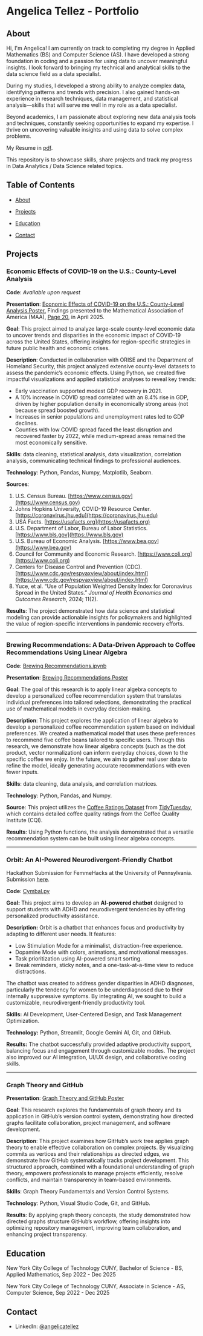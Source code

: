 # Angelica Tellez - Portfolio

## About 

Hi, I'm Angelica! I am currently on track to completing my degree in Applied Mathematics (BS) and Computer Science (AS). I have developed a strong foundation in coding and a passion for using data to uncover meaningful insights. I look forward to bringing my technical and analytical skills to the data science field as a data specialist.  

During my studies, I developed a strong ability to analyze complex data, identifying patterns and trends with precision. I also gained hands-on experience in research techniques, data management, and statistical analysis—skills that will serve me well in my role as a data specialist.  

Beyond academics, I am passionate about exploring new data analysis tools and techniques, constantly seeking opportunities to expand my expertise. I thrive on uncovering valuable insights and using data to solve complex problems.

My Resume in [pdf](https://github.com/anggtellez16/Portfolio/blob/main/Resume.pdf).

This repository is to showcase skills, share projects and track my progress in Data Analytics / Data Science related topics.


## Table of Contents

* [About](https://github.com/anggtellez16/Portfolio/blob/main/README.md#About)

* [Projects](https://github.com/anggtellez16/Portfolio/blob/main/README.md#Projects)

* [Education](https://github.com/anggtellez16/Portfolio/blob/main/README.md#Education)

* [Contact](https://github.com/anggtellez16/Portfolio/blob/main/README.md#Contact)


## Projects

### Economic Effects of COVID-19 on the U.S.: County-Level Analysis

**Code**: *Available upon request*

**Presentation**: [Economic Effects of COVID-19 on the U.S.: County-Level Analysis Poster.](https://github.com/anggtellez16/Portfolio/blob/main/Graph%20Theory%20and%20GitHub%20Poster.pdf) Findings presented to the Mathematical Association of America (MAA), [Page 20](http://sections.maa.org/metrony/meetings/spring2025.pdf), in April 2025.

**Goal**: This project aimed to analyze large-scale county-level economic data to uncover trends and disparities in the economic impact of COVID-19 across the United States, offering insights for region-specific strategies in future public health and economic crises.

**Description**: Conducted in collaboration with ORISE and the Department of Homeland Security, this project analyzed extensive county-level datasets to assess the pandemic’s economic effects. Using Python, we created five impactful visualizations and applied statistical analyses to reveal key trends:

* Early vaccination supported modest GDP recovery in 2021.
* A 10% increase in COVID spread correlated with an 8.4% rise in GDP, driven by higher population density in economically strong areas (not because spread boosted growth).
* Increases in senior populations and unemployment rates led to GDP declines.
* Counties with low COVID spread faced the least disruption and recovered faster by 2022, while medium-spread areas remained the most economically sensitive.

**Skills**: data cleaning, statistical analysis, data visualization, correlation analysis, communicating technical findings to professional audiences.

**Technology**: Python, Pandas, Numpy, Matplotlib, Seaborn.

**Sources**:

1. U.S. Census Bureau. [https://www.census.gov](https://www.census.gov)
2. Johns Hopkins University, COVID-19 Resource Center. [https://coronavirus.jhu.edu](https://coronavirus.jhu.edu)
3. USA Facts. [https://usafacts.org](https://usafacts.org)
4. U.S. Department of Labor, Bureau of Labor Statistics. [https://www.bls.gov](https://www.bls.gov)
5. U.S. Bureau of Economic Analysis. [https://www.bea.gov](https://www.bea.gov)
6. Council for Community and Economic Research. [https://www.coli.org](https://www.coli.org)
7. Centers for Disease Control and Prevention (CDC). [https://www.cdc.gov/respvaxview/about/index.html](https://www.cdc.gov/respvaxview/about/index.html)
8. Yuce, et al. “Use of Population Weighted Density Index for Coronavirus Spread in the United States.” *Journal of Health Economics and Outcomes Research*, 2024; 11(2).

**Results**: The project demonstrated how data science and statistical modeling can provide actionable insights for policymakers and highlighted the value of region-specific interventions in pandemic recovery efforts.

___

### Brewing Recommendations: A Data-Driven Approach to Coffee Recommendations Using Linear Algebra

**Code**: [Brewing Recommendations.ipynb](https://github.com/anggtellez16/Portfolio/blob/main/Brewing_Recommendations.ipynb)

**Presentation**: [Brewing Recommendations Poster](https://github.com/anggtellez16/Portfolio/blob/main/Brewing%20Recommendations%20Poster.pdf)

**Goal**: The goal of this research is to apply linear algebra concepts to develop a personalized coffee recommendation system that translates individual preferences into tailored selections, demonstrating the practical use of mathematical models in everyday decision-making.

**Description**: This project explores the application of linear algebra to develop a personalized coffee recommendation system based on individual preferences. We created a mathematical model that uses these preferences to recommend five coffee beans tailored to specific users. Through this research, we demonstrate how linear algebra concepts (such as the dot product, vector normalization) can inform everyday choices, down to the specific coffee we enjoy. In the future, we aim to gather real user data to refine the model, ideally generating accurate recommendations with even fewer inputs.

**Skills**: data cleaning, data analysis, and correlation matrices.

**Technology**: Python, Pandas, and Numpy.

**Source**: This project utilizes the [Coffee Ratings Dataset](coffee_ratings.csv)
 from [TidyTuesday](https://github.com/rfordatascience/tidytuesday), which contains detailed coffee quality ratings from the Coffee Quality Institute (CQI).

**Results**: Using Python functions, the analysis demonstrated that a versatile recommendation system can be built using linear algebra concepts.

___

### **Orbit: An AI-Powered Neurodivergent-Friendly Chatbot**  

Hackathon Submission for FemmeHacks at the University of Pennsylvania. Submission [here](https://devpost.com/software/adhd-w70jbo?_gl=1*cadw6*_gcl_au*MTE1MDkxNDYxLjE3NDAxNzM1MDM.*_ga*MTgyNjU4NTUzMS4xNzQwMTczNTA0*_ga_0YHJK3Y10M*MTc0MDE3MzUwNC4xLjEuMTc0MDE3NDIzOC4wLjAuMA..).

**Code**: [Cymbal.py](https://github.com/vedamantena2/ADHD/blob/main/Cymbal.py)

**Goal:**  This project aims to develop an **AI-powered chatbot** designed to support students with ADHD and neurodivergent tendencies by offering personalized productivity assistance.  

**Description:**  Orbit is a chatbot that enhances focus and productivity by adapting to different user needs. It features:  
- Low Stimulation Mode for a minimalist, distraction-free experience.  
- Dopamine Mode with colors, animations, and motivational messages.  
- Task prioritization using AI-powered smart sorting.  
- Break reminders, sticky notes, and a one-task-at-a-time view to reduce distractions.  

The chatbot was created to address gender disparities in ADHD diagnoses, particularly the tendency for women to be underdiagnosed due to their internally suppressive symptoms. By integrating AI, we sought to build a customizable, neurodivergent-friendly productivity tool.  

**Skills:**  AI Development, User-Centered Design, and Task Management Optimization.  

**Technology:**  Python, Streamlit, Google Gemini AI, Git, and GitHub.

**Results:**  The chatbot successfully provided adaptive productivity support, balancing focus and engagement through customizable modes. The project also improved our AI integration, UI/UX design, and collaborative coding skills.  

___

### Graph Theory and GitHub

**Presentation**: [Graph Theory and GitHub Poster](https://github.com/anggtellez16/Portfolio/blob/main/Graph%20Theory%20and%20GitHub%20Poster.pdf)


**Goal**: This research explores the fundamentals of graph theory and its application in GitHub’s version control system, demonstrating how directed graphs facilitate collaboration, project management, and software development.  

**Description**: This project examines how GitHub’s work tree applies graph theory to enable effective collaboration on complex projects. By visualizing commits as vertices and their relationships as directed edges, we demonstrate how GitHub systematically tracks project development. This structured approach, combined with a foundational understanding of graph theory, empowers professionals to manage projects efficiently, resolve conflicts, and maintain transparency in team-based environments.  

**Skills**: Graph Theory Fundamentals and Version Control Systems.

**Technology**: Python, Visual Studio Code, Git, and GitHub. 

**Results**: By applying graph theory concepts, the study demonstrated how directed graphs structure GitHub’s workflow, offering insights into optimizing repository management, improving team collaboration, and enhancing project transparency.  

## Education

New York City College of Technology CUNY, Bachelor of Science - BS, Applied Mathematics, Sep 2022 - Dec 2025

New York City College of Technology CUNY, Associate in Science - AS, Computer Science, Sep 2022 - Dec 2025

## Contact

* LinkedIn: [@angelicatellez](https://www.linkedin.com/in/angelica-tellez/)

